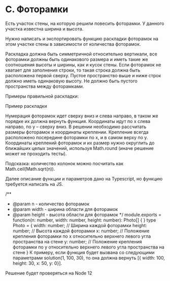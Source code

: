 # C. Фоторамки
Есть участок стены, на которую решили повесить фоторамки. У данного участка известна ширина и высота.

Нужно написать и экспортировать функцию раскладки фоторамок на этом участке стены в зависимости от количества фоторамок.

Раскладка должна быть симметричной относительно вертикали, все фоторамки должны быть одинакового размера и иметь такие же соотношения высоты и ширины, как и кусок стены. Если фоторамок не хватает для заполнения строки, то такая строка должна быть расположена первой сверху. Пустое пространство выше и ниже строк должно иметь одинаковую высоту. Не должно быть пустого пространства между фоторамками.

Примеры правильной раскладки:

Пример раскладки

Нумерация фоторамок идет сверху вниз и слева направо, в таком же порядке их должна вернуть функция. Координаты идут по x слева направо, по y – сверху вниз. В решении необходимо рассчитать размеры фоторамок и координаты креплении. Крепление всегда расположено посередине фоторамки по x, и в самом верху по y. Координаты креплений фоторамок и их размер нужно округлить до ближайших целых значений, используя Math.round (иначе решение может не проходить тесты).

Подсказка: количество колонок можно посчитать как Math.ceil(Math.sqrt(n)).

Далее описание функции и параметров дано на Typescript, но функцию требуется написать на JS.

/**
 * @param n - количество фоторамок
 * @param width - ширина области для фоторамок
 * @param height - высота области для фоторамок
 */
module.exports = function(n: number, width: number, height: number): Photo[] {
}
type Photo = {
    width: number; // Ширина каждой фоторамки
    height: number;  // Высота каждой фоторамки
    x: number; // Положение крепления фоторамки по x относительно верхнего левого угла пространства на стене
    y: number; // Положение крепления фоторамки по y относительно верхнего левого угла пространства на стене
}
К примеру, если функция будет вызвана со следующими параметрами solution(1, 100, 30), то она должна вернуть [{ width: 100, height: 30, x: 50, y: 0}].

Решение будет проверяться на Node 12
